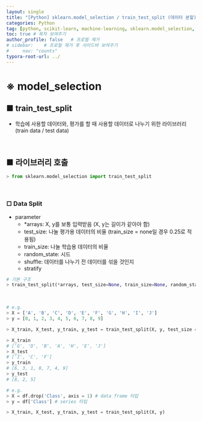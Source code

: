 ```yaml
---
layout: single
title: "[Python] sklearn.model_selection / train_test_split (데이터 분할)"
categories: Python
tag: [python, scikit-learn, machine-learning, sklearn.model_selection, train_test_split]
toc: true # 목차 보여주기
author_profile: false   # 프로필 제거
# sidebar:    # 프로필 제거 후 사이드바 보여주기
#     nav: "counts"
typora-root-url: ../
---
```


# ※ model_selection

## ■ train_test_split
- 학습에 사용할 데이터와, 평가를 할 때 사용할 데이터로 나누기 위한 라이브러리 (train data / test data)

<br>

## ■ 라이브러리 호출

```py
> from sklearn.model_selection import train_test_split
```

<br>

### □ Data Split
- parameter
  - *arrays: X, y를 보통 입력받음 (X, y는 길이가 같아야 함)
  - test_size: 나눌 평가용 데이터의 비율 (train_size = none일 경우 0.25로 적용됨)
  - train_size:  나눌 학습용 데이터의 비율
  - random_state: 시드
  - shuffle: 데이터를 나누기 전 데이터를 섞을 것인지
  - stratify

```py
# 기본 구조
> train_test_split(*arrays, test_size=None, train_size=None, random_state=None, shuffle=True, stratify=None)
```

<br>

```py
# e.g.
> X = ['A', 'B', 'C', 'D', 'E', 'F', 'G', 'H', 'I', 'J']
> y = [0, 1, 2, 3, 4, 5, 6, 7, 8, 9]

> X_train, X_test, y_train, y_test = train_test_split(X, y, test_size = 0.3, random_state = 10)

> X_train
# ['G', 'D', 'B', 'A', 'H', 'E', 'J']
> X_test
# ['I', 'C', 'F']
> y_train
# [6, 3, 1, 0, 7, 4, 9]
> y_test
# [8, 2, 5]
```

```py
# e.g.
> X = df.drop('Class', axis = 1) # data frame 타입
> y = df['Class'] # series 타입

> X_train, X_test, y_train, y_test = train_test_split(X, y)
```